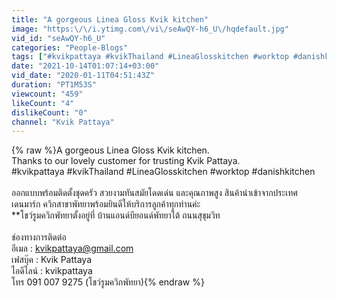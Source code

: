 ```yaml
---
title: "A gorgeous Linea Gloss Kvik kitchen"
image: "https:\/\/i.ytimg.com\/vi\/seAwQY-h6_U\/hqdefault.jpg"
vid_id: "seAwQY-h6_U"
categories: "People-Blogs"
tags: ["#kvikpattaya #kvikThailand #LineaGlosskitchen #worktop #danishkitchen"]
date: "2021-10-14T01:07:14+03:00"
vid_date: "2020-01-11T04:51:43Z"
duration: "PT1M53S"
viewcount: "459"
likeCount: "4"
dislikeCount: "0"
channel: "Kvik Pattaya"
---
```

{% raw %}A gorgeous Linea Gloss Kvik kitchen. <br />Thanks to our lovely customer for trusting Kvik Pattaya.<br />#kvikpattaya #kvikThailand #LineaGlosskitchen #worktop #danishkitchen<br /><br />ออกแบบพร้อมติดตั้งชุดครัว สวยงามทันสมัยโดดเด่น และคุณภาพสูง สินค้านำเข้าจากประเทศเดนมาร์ก ควิกสาขาพัทยาพร้อมยินดีให้บริการลูกค้าทุกท่านค่ะ<br />**โชว์รูมควิกพัทยาตั้งอยู่ที่ บ้านแอนด์บียอนด์พัทยาใต้  ถนนสุขุมวิท<br /><br />ช่องทางการติดต่อ<br />อีเมล : kvikpattaya@gmail.com<br />เฟสบุ๊ค : Kvik Pattaya<br />ไอดีไลน์ : kvikpattaya<br />โทร 091 007 9275 (โชว์รูมควิกพัทยา){% endraw %}
